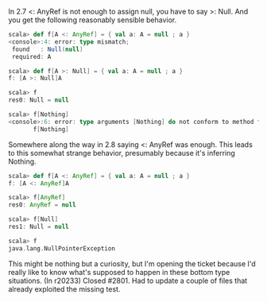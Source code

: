 In 2.7 <: AnyRef is not enough to assign null, you have to say >: Null.  And you get the following reasonably sensible behavior.
```scala
scala> def f[A <: AnyRef] = { val a: A = null ; a }
<console>:4: error: type mismatch;
 found   : Null(null)
 required: A

scala> def f[A >: Null] = { val a: A = null ; a }
f: [A >: Null]A

scala> f
res0: Null = null

scala> f[Nothing]
<console>:6: error: type arguments [Nothing] do not conform to method f's type parameter bounds [A >: Null]
       f[Nothing]
```
Somewhere along the way in 2.8 saying <: AnyRef was enough.  This leads to this somewhat strange behavior, presumably because it's inferring Nothing.
```scala
scala> def f[A <: AnyRef] = { val a: A = null ; a }
f: [A <: AnyRef]A

scala> f[AnyRef]
res0: AnyRef = null

scala> f[Null]
res1: Null = null

scala> f
java.lang.NullPointerException
```
This might be nothing but a curiosity, but I'm opening the ticket because I'd really like to know what's supposed to happen in these bottom type situations.
(In r20233) Closed #2801. Had to update a couple of files that already exploited the missing test.

